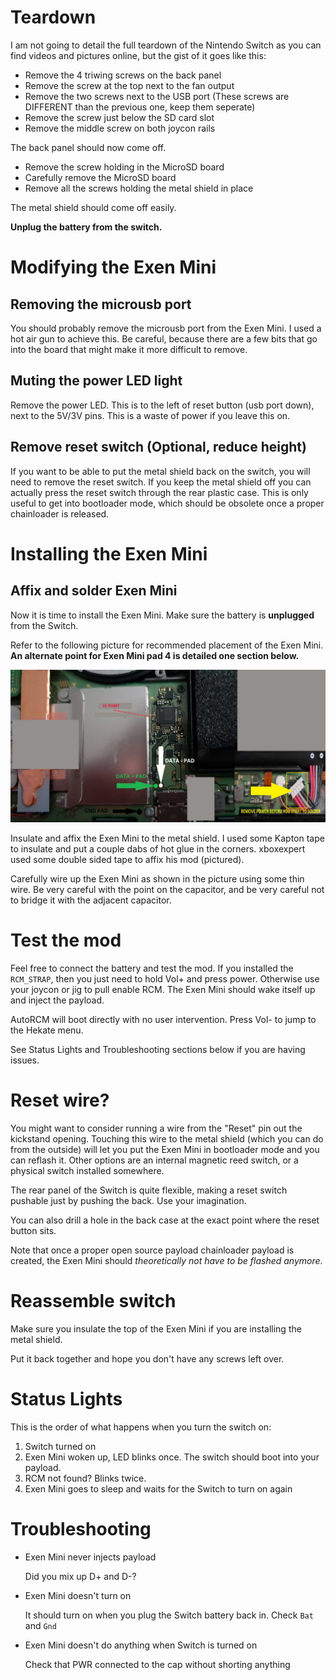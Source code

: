 # Teardown

I am not going to detail the full teardown of the Nintendo Switch as you can
find videos and pictures online, but the gist of it goes like this:

* Remove the 4 triwing screws on the back panel
* Remove the screw at the top next to the fan output
* Remove the two screws next to the USB port (These screws are DIFFERENT than
  the previous one, keep them seperate)
* Remove the screw just below the SD card slot
* Remove the middle screw on both joycon rails

The back panel should now come off.

* Remove the screw holding in the MicroSD board
* Carefully remove the MicroSD board
* Remove all the screws holding the metal shield in place

The metal shield should come off easily.

**Unplug the battery from the switch.**

# Modifying the Exen Mini

## Removing the microusb port

You should probably remove the microusb port from the Exen Mini. I used a hot air
gun to achieve this. Be careful, because there are a few bits that go into the
board that might make it more difficult to remove.

## Muting the power LED light

Remove the power LED. This is to the left of reset button (usb port down), next to the 5V/3V pins. This is a waste of power if you
leave this on.

## Remove reset switch (Optional, reduce height)

If you want to be able to put the metal shield back on the switch, you will
need to remove the reset switch. If you keep the metal shield off you can
actually press the reset switch through the rear plastic case. This is only
useful to get into bootloader mode, which should be obsolete once a proper
chainloader is released.

# Installing the Exen Mini

## Affix and solder Exen Mini

Now it is time to install the Exen Mini. Make sure the battery is **unplugged**
from the Switch.

Refer to the following picture for recommended placement of the Exen Mini.
**An alternate point for Exen Mini pad 4 is detailed one section below.**

![Exen Mini installation image](images/trinket-install-points.jpg)

Insulate and affix the Exen Mini to the metal shield. I used some Kapton tape to
insulate and put a couple dabs of hot glue in the corners. xboxexpert used some
double sided tape to affix his mod (pictured).

Carefully wire up the Exen Mini as shown in the picture using some thin wire. Be
very careful with the point on the capacitor, and be very careful not to bridge
it with the adjacent capacitor.

# Test the mod

Feel free to connect the battery and test the mod. If you installed the
`RCM_STRAP`, then you just need to hold Vol+ and press power. Otherwise use
your joycon or jig to pull enable RCM. The Exen Mini should wake itself up and
inject the payload.

AutoRCM will boot directly with no user intervention. Press Vol- to jump to the Hekate menu.

See Status Lights and Troubleshooting sections below if you are having issues.

# Reset wire?

You might want to consider running a wire from the "Reset" pin out the
kickstand opening. Touching this wire to the metal shield (which you can do
from the outside) will let you put the Exen Mini in bootloader mode and you can
reflash it. Other options are an internal magnetic reed switch, or a physical
switch installed somewhere.

The rear panel of the Switch is quite flexible, making a reset switch pushable
just by pushing the back. Use your imagination.

You can also drill a hole in the back case at the exact point where the reset button sits.

Note that once a proper open source payload chainloader payload is created, the
Exen Mini should *theoretically not have to be flashed anymore*.

# Reassemble switch

Make sure you insulate the top of the Exen Mini if you are installing the metal
shield.

Put it back together and hope you don't have any screws left over.

# Status Lights

This is the order of what happens when you turn the switch on:

1. Switch turned on
2. Exen Mini woken up, LED blinks once. The switch should boot into your payload.
3. RCM not found? Blinks twice.
4. Exen Mini goes to sleep and waits for the Switch to turn on again

# Troubleshooting

* Exen Mini never injects payload

  Did you mix up D+ and D-?

* Exen Mini doesn't turn on

  It should turn on when you plug the Switch battery back in. Check `Bat` and
`Gnd`

* Exen Mini doesn't do anything when Switch is turned on

  Check that PWR connected to the cap without shorting anything